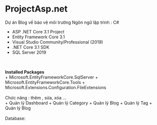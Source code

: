 # ProjectAsp.net
Dự án Blog về bảo vệ môi trường
Ngôn ngữ lập trình : C#
+ ASP .NET Core 3.1 Project
+ Entity Framework Core 3.1
+ Visual Studio Community/Professional (2019)
+ .NET Core 3.1 SDK
+ SQL Server 2019 
<br>
<br>
<b>Installed Packages</b>
<br>
+ Microsoft.EntityFrameworkCore.SqlServer
+ Microsoft.EntityFrameworkCore.Tools
+ Microsoft.Extensions.Configuration.FileExtensions
<br>
<br>
Chức năng : thêm , sửa, xóa ...
<br>
+ Quản lý Dashboard
+ Quản lý Category
+ Quản lý Blog
+ Quản lý Tag
+ Quản lý Blog
<br>
<br>
Database:

